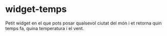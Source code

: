 # widget-temps
Petit widget en el que pots posar qualsevol ciutat del món i et retorna quin temps fa, quina temperatura i el vent.
